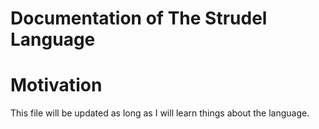 Documentation of The Strudel Language
=====================================


# Motivation

This file will be updated as long as I will learn things about the language.